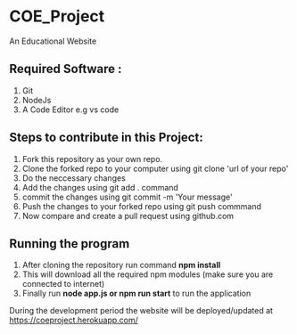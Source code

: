 # COE_Project
An Educational Website

## Required Software :
1. Git
2. NodeJs
3. A Code Editor e.g vs code

## Steps to contribute in this Project:
1. Fork this repository as your own repo.
2. Clone the forked repo to your computer using git clone 'url of your repo'
3. Do the neccessary changes
4. Add the changes using git add . command
5. commit the changes using  git commit -m 'Your message'
6. Push the changes to your forked repo using git push commmand
7. Now compare and create a pull request using github.com

## Running the program
1. After cloning the repository run command **npm install**
2. This will download all the required npm modules (make sure you are connected to internet)
3. Finally run **node app.js or npm run start** to run the application

During the development period the website will be deployed/updated at https://coeproject.herokuapp.com/

